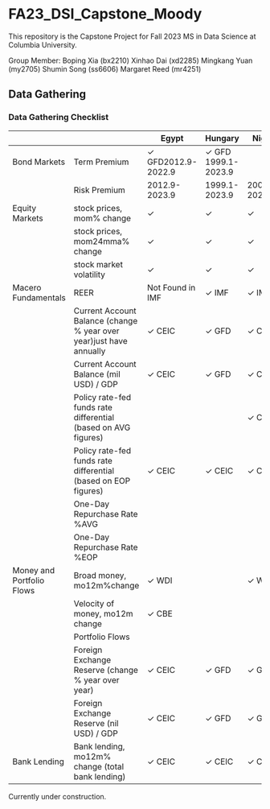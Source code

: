 # FA23_DSI_Capstone_Moody

This repository is the Capstone Project for Fall 2023 MS in Data Science at Columbia University.

Group Member:
Boping Xia (bx2210)
Xinhao Dai (xd2285)
Mingkang Yuan (my2705)
Shumin Song (ss6606)
Margaret Reed (mr4251)

## Data Gathering
### Data Gathering Checklist


|                           |                                                  | Egypt     | Hungary   | Nigeria | Poland | Romania |
|---------------------------|--------------------------------------------------|-----------|-----------|---------|--------|---------|
| Bond Markets              | Term Premium                                     |✓ GFD2012.9-2022.9      | ✓ GFD 1999.1-2023.9    ||✓ GFD 2003.12-2023.3  | ✓ GFD 2008.1-2022.9  |
|                           | Risk Premium                                     |2012.9-2023.9|1999.1-2023.9|2007.12-2022.9|1999.5-2023.3|2001.12-2023.6|
| Equity Markets            | stock prices, mom% change                        |    ✓       |    ✓       |     ✓    |        ✓|     ✓    |
|                           | stock prices, mom24mma% change                   |       ✓    |      ✓     |   ✓      |  ✓      |     ✓    |
|                           | stock market volatility                          |✓  |✓      |✓    |✓   |✓    |
| Macero Fundamentals       | REER                                             | Not Found in IMF      |✓ IMF      |✓ IMF   |✓ IMF     |    ✓ IMF      |
|                           | Current Account Balance (change % year over year)just have annually|✓ CEIC |✓ GFD      |✓ CEIC |✓ GFD   |✓ GFD    |
|                           | Current Account Balance (mil USD) / GDP  |           ✓ CEIC  |✓ GFD      |✓ CEIC |✓ GFD   |✓ GFD    |
|                           | Policy rate-fed funds rate differential (based on AVG figures)|           |           |✓ CEIC|        |✓ CEIC|
|                           | Policy rate-fed funds rate differential (based on EOP figures)|✓ CEIC|✓ CEIC|✓ CEIC|✓ CEIC|✓ CEIC|
|                           | One-Day Repurchase Rate %AVG             |           |           |         |        |         |
|                           | One-Day Repurchase Rate %EOP |           |           |         |        |         |
| Money and Portfolio Flows | Broad money, mo12m%change                        | ✓ WDI     |           | ✓ WDI   | ✓ IMF  | ✓ IMF   |
|                           | Velocity of money, mo12m change                  | ✓ CBE     |           |         |        |         |
|                           | Portfolio Flows                                  |           |           |         |        |         |
|                           | Foreign Exchange Reserve (change % year over year)|✓ CEIC |✓ GFD      |✓ GFD    |✓ GFD   |✓ GFD    |
|                           | Foreign Exchange Reserve (nil USD) / GDP         |✓ CEIC |✓ GFD      |✓ GFD    |✓ GFD   |✓ GFD    |
|   Bank Lending            | Bank lending, mo12m% change (total bank lending)     |✓ CEIC           |✓ CEIC              |✓ CEIC             |✓ CEIC           |✓ CEIC             |
    




Currently under construction.

